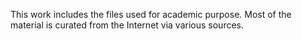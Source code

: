 This work includes the files used for academic purpose.
Most of the material is curated from the Internet via various sources.
